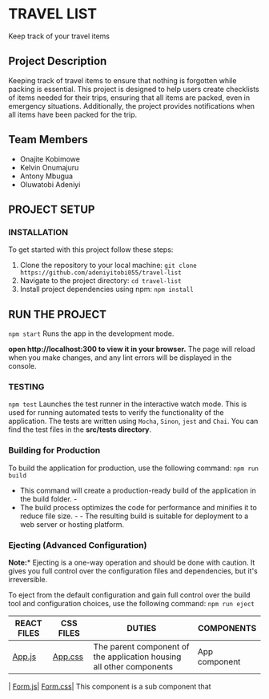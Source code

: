 # TRAVEL LIST

Keep track of your travel items

## Project Description

Keeping track of travel items to ensure that nothing is forgotten while packing is essential. This project is designed to help users create checklists of items needed for their trips, ensuring that all items are packed, even in emergency situations. Additionally, the project provides notifications when all items have been packed for the trip.

## Team Members

- Onajite Kobimowe
- Kelvin Onumajuru
- Antony Mbugua
- Oluwatobi Adeniyi

## PROJECT SETUP

### INSTALLATION

To get started with this project follow these steps:

1. Clone the repository to your local machine:
   `git clone https://github.com/adeniyitobi055/travel-list`
2. Navigate to the project directory:
   `cd travel-list`
3. Install project dependencies using npm:
   `npm install`

## RUN THE PROJECT

```npm start```
Runs the app in the development mode.

**open http://localhost:300 to view it in your browser.**
The page will reload when you make changes, and any lint errors will be displayed in the console.

### TESTING

```npm test```
Launches the test runner in the interactive watch mode. This is used for running automated tests to verify the functionality of the application. The tests are written using `Mocha`, `Sinon`, `jest` and `Chai`. You can find the test files in the **src/tests directory**.

### Building for Production
To build the application for production, use the following command:
```npm run build```
-    This command will create a production-ready build of the application in the build folder. - 
-    The build process optimizes the code for performance and minifies it to reduce file size. - -    The resulting build is suitable for deployment to a web server or hosting platform.

### Ejecting (Advanced Configuration)
**Note:*** Ejecting is a one-way operation and should be done with caution. It gives you full control over the configuration files and dependencies, but it's irreversible.

To eject from the default configuration and gain full control over the build tool and configuration choices, use the following command:
```npm run eject```

| REACT FILES                           | CSS FILES                               | DUTIES                                                               | COMPONENTS    |
| ------------------------------------- | --------------------------------------- | -------------------------------------------------------------------- | ------------- |
| [App.js](./src/components/App/App.js) | [App.css](./src/components/App/App.css) | The parent component of the application housing all other components | App component |

| [Form.js](./src/components/Form/Form.js)| [Form.css](./src/components/Form/Form.css)| This component is a sub component that
